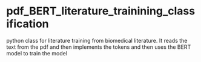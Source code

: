 # pdf_BERT_literature_trainining_classification
python class for literature training from biomedical literature. It reads the text from the pdf and then implements the tokens and then uses the BERT model to train the model
